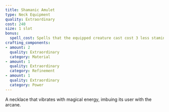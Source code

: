 ```yaml
---
title: Shamanic Amulet
type: Neck Equipment
quality: Extraordinary
cost: 240
size: 1 slot
bonus:
  spell_cost: Spells that the equipped creature cast cost 3 less stamina, minimum cost of 1.
crafting_components:
- amount: 2
  quality: Extraordinary
  category: Material
- amount: 1
  quality: Extraordinary
  category: Refinement
- amount: 1
  quality: Extraordinary
  category: Power
---
```

A necklace that vibrates with magical energy, imbuing its user with the arcane.